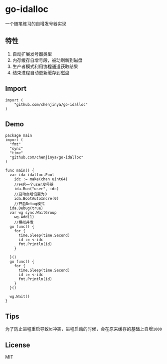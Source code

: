 # go-idalloc

一个随笔练习的自增发号器实现

## 特性

1. 自动扩展发号器类型
2. 内存缓存自增号段，被动刷新到磁盘
3. 生产者模式利用协程通道获取结果
4. 结束进程自动更新缓存到磁盘

## Import

```golang
import (
    "github.com/chenjinya/go-idalloc"
)
```

## Demo

```golang
package main
import (
  "fmt"
  "sync"
  "time"
  "github.com/chenjinya/go-idalloc"
)

func main() {
  var ida idalloc.Pool
    idc := make(chan uint64)
    //开启一个user发号器
    ida.Run("user", idc)
    //启动自增设置为0
    ida.BootAutoIncre(0)
    //开启Debug模式
  ida.Debug(true)
  var wg sync.WaitGroup
    wg.Add(1)
    //模拟并发
  go func() {
    for {
      time.Sleep(time.Second)
      id := <-idc
      fmt.Println(id)
    }

  }()
  go func() {
    for {
      time.Sleep(time.Second)
      id := <-idc
      fmt.Println(id)
    }
  }()

  wg.Wait()
}

```

## Tips

为了防止进程重启导致id冲突，进程启动的时候，会在原来缓存的基础上自增`1000`

## License

MIT